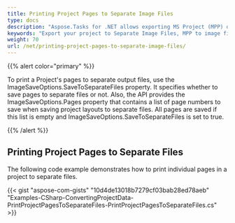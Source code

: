 ```yaml
---
title: Printing Project Pages to Separate Image Files
type: docs
description: "Aspose.Tasks for .NET allows exporting MS Project (MPP) data to separate image files."
keywords: "Export your project to Separate Image Files, MPP to image files, Convert your MPP to images, Convert MS Project to separate images, convert MPP to Separate Image Files, save project data to images, Aspose.Tasks, C#"
weight: 70
url: /net/printing-project-pages-to-separate-image-files/
---
```


{{% alert color="primary" %}} 

To print a Project's pages to separate output files, use the ImageSaveOptions.SaveToSeparateFiles property. It specifies whether to save pages to separate files or not. Also, the API provides the ImageSaveOptions.Pages property that contains a list of page numbers to save when saving project layouts to separate files. All pages are saved if this list is empty and ImageSaveOptions.SaveToSeparateFiles is set to true.

{{% /alert %}} 
## **Printing Project Pages to Separate Files**
The following code example demonstrates how to print individual pages in a project to separate files.

{{< gist "aspose-com-gists" "10d4de13018b7279cf03bab28ed78aeb" "Examples-CSharp-ConvertingProjectData-PrintProjectPagesToSeparateFiles-PrintProjectPagesToSeparateFiles.cs" >}}
